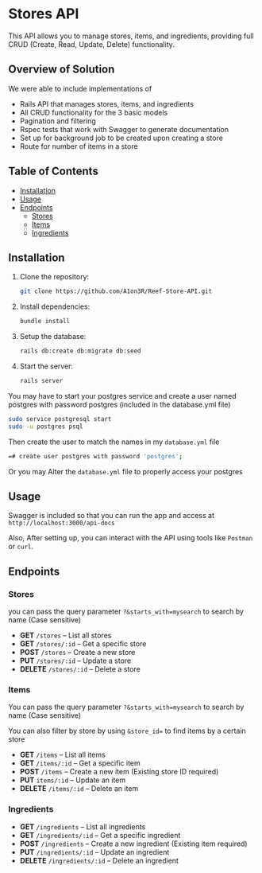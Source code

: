 # Stores API

This API allows you to manage stores, items, and ingredients, providing full CRUD (Create, Read, Update, Delete) functionality.

## Overview of Solution
 We were able to include implementations of
 - Rails API that manages stores, items, and ingredients
 - All CRUD functionality for the 3 basic models
 - Pagination and filtering
 - Rspec tests that work with Swagger to generate documentation
 - Set up for background job to be created upon creating a store
 - Route for number of items in a store

## Table of Contents
- [Installation](#installation)
- [Usage](#usage)
- [Endpoints](#endpoints)
  - [Stores](#stores)
  - [Items](#items)
  - [Ingredients](#ingredients)

## Installation
1. Clone the repository:
   ```bash
   git clone https://github.com/A1on3R/Reef-Store-API.git
   
2. Install dependencies:
   ```bash
   bundle install
   
3. Setup the database:
   ```bash
   rails db:create db:migrate db:seed
   
4. Start the server:
   ```bash
   rails server
   
You may have to start your postgres service and create a user named postgres with password postgres (included in the database.yml file)
```bash
sudo service postgresql start
sudo -u postgres psql
```
Then create the user to match the names in my `database.yml` file
```bash
=# create user postgres with password 'postgres';

```
Or you may Alter the `database.yml` file to properly access your postgres

## Usage
Swagger is included so that you can run the app and access at `http://localhost:3000/api-docs`

Also, After setting up, you can interact with the API using tools like `Postman` or `curl`.

## Endpoints

### Stores
you can pass the query parameter `?&starts_with=mysearch` to search by name (Case sensitive)
- **GET** `/stores` – List all stores
- **GET** `/stores/:id` – Get a specific store
- **POST** `/stores` – Create a new store
- **PUT** `/stores/:id` – Update a store
- **DELETE** `/stores/:id` – Delete a store

### Items
You can pass the query parameter `?&starts_with=mysearch` to search by name (Case sensitive)

You can also filter by store by using `&store_id=` to find items by a certain store
- **GET** `/items` – List all items
- **GET** `/items/:id` – Get a specific item
- **POST** `/items` – Create a new item (Existing store ID required)
- **PUT** `items/:id` – Update an item
- **DELETE** `/items/:id` – Delete an item

### Ingredients
- **GET** `/ingredients` – List all ingredients
- **GET** `/ingredients/:id` – Get a specific ingredient
- **POST** `/ingredients` – Create a new ingredient (Existing item required)
- **PUT** `/ingredients/:id` – Update an ingredient
- **DELETE** `/ingredients/:id` – Delete an ingredient
